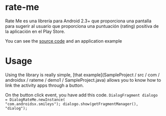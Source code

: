 rate-me
=======

Rate Me es una librería para Android 2.3+ que proporciona una pantalla para sugerir al usuario que proporciona una puntuación (rating) positiva de la aplicación en el Play Store.

You can see the [source code]() and an application example 

Usage
=======

Using the library is really simple, [that example](SampleProject / src / com / androidsx / rateme / demo1 / SampleProject.java) allows you to know how to link the activity apps through a button.

On the button click event, you have add this code.
	<code>DialogFragment dialogo = DialogRateMe.newInstance(
            "com.androidsx.smileys");
    dialogo.show(getFragmentManager(), "dialog");</code>
